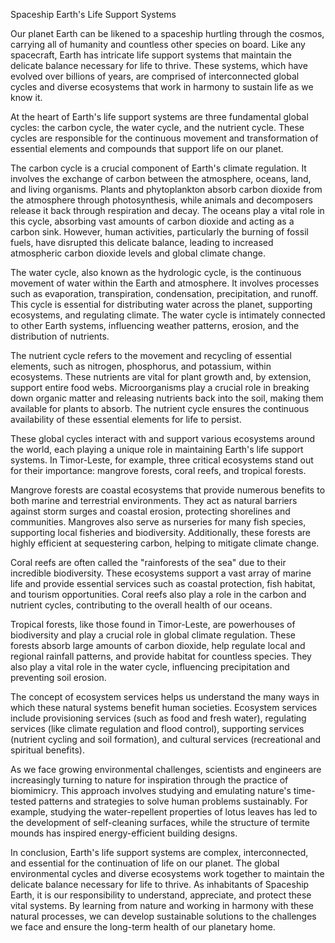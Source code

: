 Spaceship Earth's Life Support Systems

Our planet Earth can be likened to a spaceship hurtling through the cosmos, carrying all of humanity and countless other species on board. Like any spacecraft, Earth has intricate life support systems that maintain the delicate balance necessary for life to thrive. These systems, which have evolved over billions of years, are comprised of interconnected global cycles and diverse ecosystems that work in harmony to sustain life as we know it.

At the heart of Earth's life support systems are three fundamental global cycles: the carbon cycle, the water cycle, and the nutrient cycle. These cycles are responsible for the continuous movement and transformation of essential elements and compounds that support life on our planet.

The carbon cycle is a crucial component of Earth's climate regulation. It involves the exchange of carbon between the atmosphere, oceans, land, and living organisms. Plants and phytoplankton absorb carbon dioxide from the atmosphere through photosynthesis, while animals and decomposers release it back through respiration and decay. The oceans play a vital role in this cycle, absorbing vast amounts of carbon dioxide and acting as a carbon sink. However, human activities, particularly the burning of fossil fuels, have disrupted this delicate balance, leading to increased atmospheric carbon dioxide levels and global climate change.

The water cycle, also known as the hydrologic cycle, is the continuous movement of water within the Earth and atmosphere. It involves processes such as evaporation, transpiration, condensation, precipitation, and runoff. This cycle is essential for distributing water across the planet, supporting ecosystems, and regulating climate. The water cycle is intimately connected to other Earth systems, influencing weather patterns, erosion, and the distribution of nutrients.

The nutrient cycle refers to the movement and recycling of essential elements, such as nitrogen, phosphorus, and potassium, within ecosystems. These nutrients are vital for plant growth and, by extension, support entire food webs. Microorganisms play a crucial role in breaking down organic matter and releasing nutrients back into the soil, making them available for plants to absorb. The nutrient cycle ensures the continuous availability of these essential elements for life to persist.

These global cycles interact with and support various ecosystems around the world, each playing a unique role in maintaining Earth's life support systems. In Timor-Leste, for example, three critical ecosystems stand out for their importance: mangrove forests, coral reefs, and tropical forests.

Mangrove forests are coastal ecosystems that provide numerous benefits to both marine and terrestrial environments. They act as natural barriers against storm surges and coastal erosion, protecting shorelines and communities. Mangroves also serve as nurseries for many fish species, supporting local fisheries and biodiversity. Additionally, these forests are highly efficient at sequestering carbon, helping to mitigate climate change.

Coral reefs are often called the "rainforests of the sea" due to their incredible biodiversity. These ecosystems support a vast array of marine life and provide essential services such as coastal protection, fish habitat, and tourism opportunities. Coral reefs also play a role in the carbon and nutrient cycles, contributing to the overall health of our oceans.

Tropical forests, like those found in Timor-Leste, are powerhouses of biodiversity and play a crucial role in global climate regulation. These forests absorb large amounts of carbon dioxide, help regulate local and regional rainfall patterns, and provide habitat for countless species. They also play a vital role in the water cycle, influencing precipitation and preventing soil erosion.

The concept of ecosystem services helps us understand the many ways in which these natural systems benefit human societies. Ecosystem services include provisioning services (such as food and fresh water), regulating services (like climate regulation and flood control), supporting services (nutrient cycling and soil formation), and cultural services (recreational and spiritual benefits).

As we face growing environmental challenges, scientists and engineers are increasingly turning to nature for inspiration through the practice of biomimicry. This approach involves studying and emulating nature's time-tested patterns and strategies to solve human problems sustainably. For example, studying the water-repellent properties of lotus leaves has led to the development of self-cleaning surfaces, while the structure of termite mounds has inspired energy-efficient building designs.

In conclusion, Earth's life support systems are complex, interconnected, and essential for the continuation of life on our planet. The global environmental cycles and diverse ecosystems work together to maintain the delicate balance necessary for life to thrive. As inhabitants of Spaceship Earth, it is our responsibility to understand, appreciate, and protect these vital systems. By learning from nature and working in harmony with these natural processes, we can develop sustainable solutions to the challenges we face and ensure the long-term health of our planetary home.